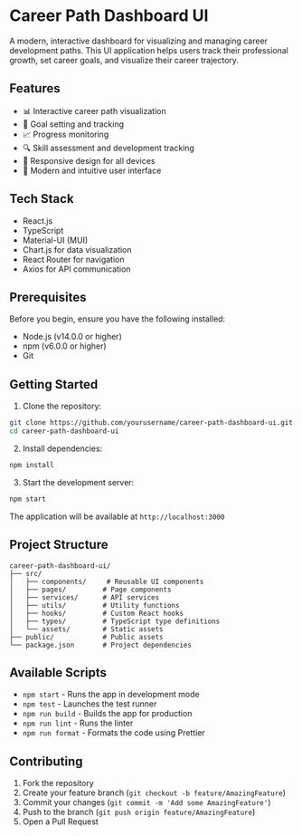 # Career Path Dashboard UI

A modern, interactive dashboard for visualizing and managing career development paths. This UI application helps users track their professional growth, set career goals, and visualize their career trajectory.

## Features

- 📊 Interactive career path visualization
- 🎯 Goal setting and tracking
- 📈 Progress monitoring
- 🔍 Skill assessment and development tracking
- 📱 Responsive design for all devices
- 🎨 Modern and intuitive user interface

## Tech Stack

- React.js
- TypeScript
- Material-UI (MUI)
- Chart.js for data visualization
- React Router for navigation
- Axios for API communication

## Prerequisites

Before you begin, ensure you have the following installed:
- Node.js (v14.0.0 or higher)
- npm (v6.0.0 or higher)
- Git

## Getting Started

1. Clone the repository:
```bash
git clone https://github.com/yourusername/career-path-dashboard-ui.git
cd career-path-dashboard-ui
```

2. Install dependencies:
```bash
npm install
```

3. Start the development server:
```bash
npm start
```

The application will be available at `http://localhost:3000`

## Project Structure

```
career-path-dashboard-ui/
├── src/
│   ├── components/     # Reusable UI components
│   ├── pages/         # Page components
│   ├── services/      # API services
│   ├── utils/         # Utility functions
│   ├── hooks/         # Custom React hooks
│   ├── types/         # TypeScript type definitions
│   └── assets/        # Static assets
├── public/            # Public assets
└── package.json       # Project dependencies
```

## Available Scripts

- `npm start` - Runs the app in development mode
- `npm test` - Launches the test runner
- `npm run build` - Builds the app for production
- `npm run lint` - Runs the linter
- `npm run format` - Formats the code using Prettier

## Contributing

1. Fork the repository
2. Create your feature branch (`git checkout -b feature/AmazingFeature`)
3. Commit your changes (`git commit -m 'Add some AmazingFeature'`)
4. Push to the branch (`git push origin feature/AmazingFeature`)
5. Open a Pull Request




